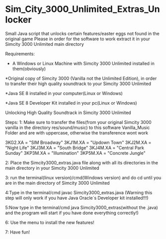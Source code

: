 # Sim_City_3000_Unlimited_Extras_Unlocker
Small Java script that unlocks certain features/easter eggs not found in the original game
Please in order for the software to work extract it in your Simcity 3000 Unlimited main directory
 


Requirements: 
* A Windows or Linux Machine with Simcity 3000 Unlimited installed in them(obviously)

*Original copy of Simcity 3000 (Vanilla not the Unlimited Edition), in order to transfer their high quality soundtrack to your Simcity 3000 Unlimited

*Java SE 8 installed in your computer(Linux or Windows)

*Java SE 8 Developer Kit installed in your pc(Linux or Windows)






Unlocking High Quality Soundtrack in Simcity 3000 Unlimited

Steps:
1: Make sure to transfer the files(from your original Simcity 3000 vanilla in the directory res/sound/music) to this software Vanilla_Music Folder and are with uppercase, otherwise the transference wont work

3KG2.XA = "SIM Broadway" 
3KJ1M.XA = "Updown Town" 
3KJ2M.XA = "Night Life" 
3KJ3M.XA = "South Bridge" 
3KJ4M.XA = "Central Park Sunday" 
3KP3M.XA = "Illumination" 
3KP5M.XA = "Concrete Jungle" 


2: Place the Simcity3000_extras.java file along with all its directories in the main directory in your Simcity 3000 Unlimited

3: run the terminal(linux version)/cmd(Windows version) and do cd until you are in the main directory of Simcity 3000 Unlimited 

4:Type in the terminal/cmd javac Simcity3000_extras.java 
(Warning this step will only work if you have Java Oracle´s Developer kit installed!!!)

5:Now type in the terminal/cmd java Simcity3000_extras(without the .java) and the program will start if you have done everything correctly!)

6: Use the menu to install the new features!

7: Have fun!

